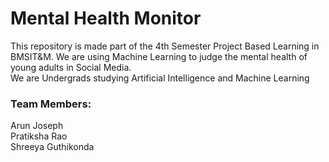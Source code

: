 # Mental Health Monitor
This repository is made part of the 4th Semester Project Based Learning in BMSIT&amp;M. We are using Machine Learning to judge the mental health of young adults in Social Media. <br>
We are Undergrads studying Artificial Intelligence and Machine Learning<br>

### Team Members:
Arun Joseph<br>
Pratiksha Rao<br>
Shreeya Guthikonda<br>
